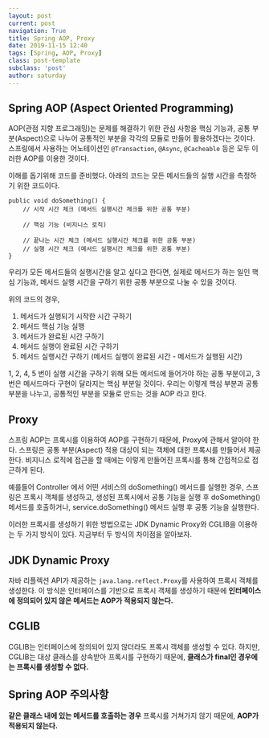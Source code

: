 ```yaml
---
layout: post
current: post
navigation: True
title: Spring AOP, Proxy
date: 2019-11-15 12:40
tags: [Spring, AOP, Proxy]
class: post-template
subclass: 'post'
author: saturday
---
```


## Spring AOP (Aspect Oriented Programming)
AOP(관점 지향 프로그래밍)는 문제를 해결하기 위한 관심 사항을 핵심 기능과, 공통 부분(Aspect)으로 나누어
공통적인 부분을 각각의 모듈로 만들어 활용하겠다는 것이다. 
스프링에서 사용하는 어노테이션인 `@Transaction`, `@Async`, `@Cacheable` 등은 모두 이러한 AOP를 이용한 것이다.

이해를 돕기위해 코드를 준비했다.
아래의 코드는 모든 메서드들의 실행 시간을 측정하기 위한 코드이다.

```
public void doSomething() {
    // 시작 시간 체크 (메서드 실행시간 체크를 위한 공통 부분)
    
    // 핵심 기능 (비지니스 로직)
    
    // 끝나는 시간 체크 (메서드 실행시간 체크를 위한 공통 부분)
    // 실행 시간 체크 (메서드 실행시간 체크를 위한 공통 부분)
}
```

우리가 모든 메서드들의 실행시간을 알고 싶다고 한다면,
실제로 메서드가 하는 일인 핵심 기능과, 메서드 실행 시간을 구하기 위한 공통 부분으로 나눌 수 있을 것이다.

위의 코드의 경우,
1. 메서드가 실행되기 시작한 시간 구하기
2. 메서드 핵심 기능 실행
3. 메서드가 완료된 시간 구하기
4. 메서드 실행이 완료된 시간 구하기
5. 메서드 실행시간 구하기 (메서드 실행이 완료된 시간 - 메서드가 실행된 시간)

1, 2, 4, 5 번이 실행 시간을 구하기 위해 모든 메서드에 들어가야 하는 공통 부분이고,
3번은 메서드마다 구현이 달라지는 핵심 부분일 것이다.
우리는 이렇게 핵심 부분과 공통 부분을 나누고, 공통적인 부분을 모듈로 만드는 것을 AOP 라고 한다.

## Proxy
스프링 AOP는 프록시를 이용하여 AOP를 구현하기 때문에, Proxy에 관해서 알아야 한다.
스프링은 공통 부분(Aspect) 적용 대상이 되는 객체에 대한 프록시를 만들어서 제공한다.
비지니스 로직에 접근을 할 때에는 이렇게 만들어진 프록시를 통해 간접적으로 접근하게 된다.

예를들어 Controller 에서 어떤 서비스의 doSomething() 메서드를 실행한 경우,
스프링은 프록시 객체를 생성하고, 생성된 프록시에서 공통 기능을 실행 후 doSomething() 메서드를 호출하거나,
service.doSomething() 메서드 실행 후 공통 기능을 실행한다.

이러한 프록시를 생성하기 위한 방법으로는 JDK Dynamic Proxy와 CGLIB을 이용하는 두 가지 방식이 있다.
지금부터 두 방식의 차이점을 알아보자.

## JDK Dynamic Proxy
자바 리플렉션 API가 제공하는 `java.lang.reflect.Proxy`를 사용하여 프록시 객체를 생성한다.
이 방식은 인터페이스를 기반으로 프록시 객체를 생성하기 때문에 **인터페이스에 정의되어 있지 않은 메서드는 AOP가 적용되지 않는다.**

## CGLIB
CGLIB는 인터페이스에 정의되어 있지 않더라도 프록시 객체를 생성할 수 있다.
하지만, CGLIB는 대상 클래스를 상속받아 프록시를 구현하기 때문에, **클래스가 final인 경우에는 프록시를 생성할 수 없다.**

## Spring AOP 주의사항
**같은 클래스 내에 있는 메서드를 호출하는 경우** 프록시를 거쳐가지 않기 때문에, **AOP가 적용되지 않는다.**
